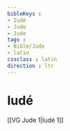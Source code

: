 ```yaml
---
bibleKeys : 
- Iudé
- Jude
- Jude
tags : 
- Bible/Jude
- latin
cssclass : latin
direction : ltr
---
```


# Iudé

[[VG Jude 1|Iudé 1]]
